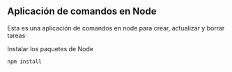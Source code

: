 ## Aplicación de comandos en Node
Esta es una aplicación de comandos en node para crear, actualizar y borrar tareas

Instalar los paquetes de Node
```
npm install
```